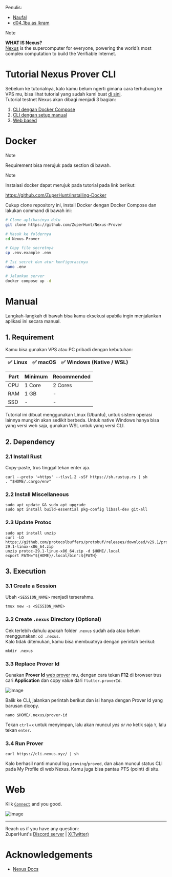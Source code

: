 Penulis: 
- [Naufal](https://x.com/0xfal)
- [d04_1bu as Ikram](https://x.com/d04_1bu)

> [!NOTE]
> **WHAT IS Nexus?**\
> [Nexus](https://nexus.xyz) is the supercomputer for everyone, powering the world’s most complex computation to build the Verifiable Internet.

# Tutorial Nexus Prover CLI

Sebelum ke tutorialnya, kalo kamu belum ngerti gimana cara terhubung ke VPS mu, bisa lihat tutorial yang sudah kami buat [di sini](https://github.com/ZuperHunt/Connect-to-VPS).\
Tutorial testnet Nexus akan dibagi menjadi 3 bagian:
1. [CLI dengan Docker Compose](#Docker)
2. [CLI dengan setup manual](#Manual)
3. [Web based](#Web)

# Docker
> [!NOTE]
> Requirement bisa merujuk pada section di bawah.

> [!NOTE]
> Instalasi docker dapat merujuk pada tutorial pada link berikut:
> 
> https://github.com/ZuperHunt/Installing-Docker

Cukup clone repository ini, install Docker dengan Docker Compose dan lakukan command di bawah ini:
```bash
# Clone aplikasinya dulu
git clone https://github.com/ZuperHunt/Nexus-Prover

# Masuk ke foldernya
cd Nexus-Prover

# Copy file secretnya
cp .env.example .env

# Isi secret dan atur konfigurasinya
nano .env

# Jalankan server
docker compose up -d
```

# Manual
Langkah-langkah di bawah bisa kamu eksekusi apabila ingin menjalankan aplikasi ini secara manual.

## 1. Requirement

Kamu bisa gunakan VPS atau PC pribadi dengan kebutuhan:

| ✅ Linux | ✅ macOS | ✅ Windows (Native / WSL) |
| ------------- | ------------- | ------------- |

| Part | Minimum | Recommended |
| ------------- | ------------- | ------------- |
| CPU | 1 Core | 2 Cores |
| RAM | 1 GB | - |
| SSD | - | - |

Tutorial ini dibuat menggunakan Linux (Ubuntu), untuk sistem operasi lainnya mungkin akan sedikit berbeda. Untuk native Windows hanya bisa yang versi web saja, gunakan WSL untuk yang versi CLI.

## 2. Dependency

### 2.1 Install Rust

Copy-paste, trus tinggal tekan enter aja.

```
curl --proto '=https' --tlsv1.2 -sSf https://sh.rustup.rs | sh
. "$HOME/.cargo/env"
```

### 2.2 Install Miscellaneous

```
sudo apt update && sudo apt upgrade
sudo apt install build-essential pkg-config libssl-dev git-all
```

### 2.3 Update Protoc

```
sudo apt install unzip
curl -LO https://github.com/protocolbuffers/protobuf/releases/download/v29.1/protoc-29.1-linux-x86_64.zip
unzip protoc-29.1-linux-x86_64.zip -d $HOME/.local
export PATH="${HOME}/.local/bin":${PATH}
```

## 3. Execution

### 3.1 Create a Session

Ubah `<SESSION_NAME>` menjadi terserahmu.

```
tmux new -s <SESSION_NAME>
```

### 3.2 Create `.nexus` Directory (Optional)

Cek terlebih dahulu apakah folder `.nexus` sudah ada atau belum menggunakan: `cd .nexus`.\
Kalo tidak ditemukan, kamu bisa membuatnya dengan perintah berikut:

```
mkdir .nexus
```

### 3.3 Replace Prover Id

Gunakan **Prover Id** [web prover](https://beta.nexus.xyz) mu, dengan cara tekan **F12** di browser trus cari **Application** dan copy value dari `flutter.proverId`.

![image](https://github.com/user-attachments/assets/82523934-7d78-4b9c-b651-cc3c4060252f)

Balik ke CLI, jalankan perintah berikut dan isi hanya dengan Prover Id yang barusan dicopy.

```
nano $HOME/.nexus/prover-id
```

Tekan `ctrl`+`x` untuk menyimpan, lalu akan muncul _yes or no_ ketik saja `Y`, lalu tekan `enter`.

### 3.4 Run Prover

```
curl https://cli.nexus.xyz/ | sh
```

Kalo berhasil nanti muncul log `proving`/`proved`, dan akan muncul status CLI pada My Profile di web Nexus. Kamu juga bisa pantau PTS (point) di situ.

# Web

Klik [`Connect`](https://beta.nexus.xyz) and you good.

![image](https://github.com/user-attachments/assets/c794ed79-920f-4bec-9b0b-42c53cfd5119)

---

Reach us if you have any question:\
ZuperHunt's [Discord server](https://discord.gg/ZuperHunt) | [X(Twitter)](https://twitter.com/ZuperHunt)

# Acknowledgements

* [Nexus Docs](https://github.com/nexus-xyz/network-api/blob/main/clients/cli/README.md)
